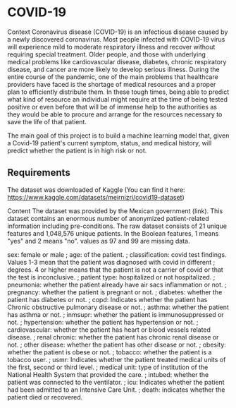 # COVID-19

Context
Coronavirus disease (COVID-19) is an infectious disease caused by a newly discovered coronavirus. Most people infected with COVID-19 virus will experience mild to moderate respiratory illness and recover without requiring special treatment. Older people, and those with underlying medical problems like cardiovascular disease, diabetes, chronic respiratory disease, and cancer are more likely to develop serious illness.
During the entire course of the pandemic, one of the main problems that healthcare providers have faced is the shortage of medical resources and a proper plan to efficiently distribute them. In these tough times, being able to predict what kind of resource an individual might require at the time of being tested positive or even before that will be of immense help to the authorities as they would be able to procure and arrange for the resources necessary to save the life of that patient.

The main goal of this project is to build a machine learning model that, given a Covid-19 patient's current symptom, status, and medical history, will predict whether the patient is in high risk or not.


## Requirements
The dataset was downloaded of Kaggle (You can find it here: https://www.kaggle.com/datasets/meirnizri/covid19-dataset)

Content
The dataset was provided by the Mexican government (link). This dataset contains an enormous number of anonymized patient-related information including pre-conditions. The raw dataset consists of 21 unique features and 1,048,576 unique patients. In the Boolean features, 1 means "yes" and 2 means "no". values as 97 and 99 are missing data.

sex: female or male
; age: of the patient.
; classification: covid test findings. Values 1-3 mean that the patient was diagnosed with covid in different
; degrees. 4 or higher means that the patient is not a carrier of covid or that the test is inconclusive.
; patient type: hospitalized or not hospitalized.
; pneumonia: whether the patient already have air sacs inflammation or not.
; pregnancy: whether the patient is pregnant or not.
; diabetes: whether the patient has diabetes or not.
; copd: Indicates whether the patient has Chronic obstructive pulmonary disease or not.
; asthma: whether the patient has asthma or not.
; inmsupr: whether the patient is immunosuppressed or not.
; hypertension: whether the patient has hypertension or not.
; cardiovascular: whether the patient has heart or blood vessels related disease.
; renal chronic: whether the patient has chronic renal disease or not.
; other disease: whether the patient has other disease or not.
; obesity: whether the patient is obese or not.
; tobacco: whether the patient is a tobacco user.
; usmr: Indicates whether the patient treated medical units of the first, second or third level.
; medical unit: type of institution of the National Health System that provided the care.
; intubed: whether the patient was connected to the ventilator.
; icu: Indicates whether the patient had been admitted to an Intensive Care Unit.
; death: indicates whether the patient died or recovered.
